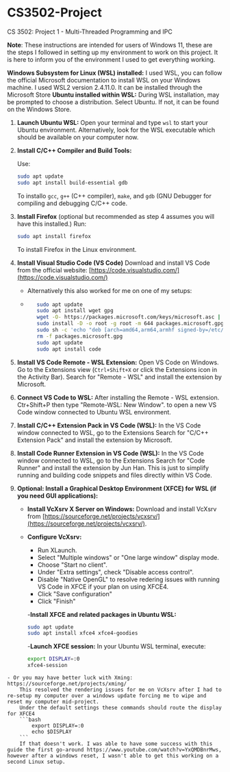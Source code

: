 # CS3502-Project
CS 3502: Project 1 - Multi-Threaded Programming and IPC

**Note**: These instructions are intended for users of Windows 11, these are the steps I followed in setting up my environment to work on this project. It is here to inform you of the environment I used to get everything working.

**Windows Subsystem for Linux (WSL) installed:**  I used WSL, you can follow the official Microsoft documentation to install WSL on your Windows machine. I used WSL2 version 2.4.11.0. It can be installed through the Microsoft Store
**Ubuntu installed within WSL:** During WSL installation, may be prompted to choose a distribution. Select Ubuntu. If not, it can be found on the Windows Store.


1.  **Launch Ubuntu WSL:** Open your terminal and type `wsl` to start your Ubuntu environment. Alternatively, look for the WSL executable which should be available on your computer now.

2.  **Install C/C++ Compiler and Build Tools:**

    Use:
    ```bash
    sudo apt update
    sudo apt install build-essential gdb
    ```
    To installo `gcc`, `g++` (C++ compiler), `make`, and `gdb` (GNU Debugger for compiling and debugging C/C++ code.
3. **Install Firefox** (optional but recommended as step 4 assumes you will have this installed.)
    Run:
   ```bash
   sudo apt install firefox
   ```
   To install Firefox in the Linux environment. 
5.  **Install Visual Studio Code (VS Code)** Download and install VS Code from the official website: [https://code.visualstudio.com/](https://code.visualstudio.com/)
       * Alternatively this also worked for me on one of my setups:
       * ```bash
            sudo apt update
            sudo apt install wget gpg
            wget -O- https://packages.microsoft.com/keys/microsoft.asc | gpg --dearmor > packages.microsoft.gpg
            sudo install -D -o root -g root -m 644 packages.microsoft.gpg /etc/apt/keyrings/packages.microsoft.gpg
            sudo sh -c 'echo "deb [arch=amd64,arm64,armhf signed-by=/etc/apt/keyrings/packages.microsoft.gpg] https://packages.microsoft.com/repos/vscode stable main" > /etc/apt/sources.list.d/vscode.list'
            rm -f packages.microsoft.gpg
            sudo apt update
            sudo apt install code
            ```

7.  **Install VS Code Remote - WSL Extension:**
   Open VS Code on Windows.
    Go to the Extensions view (`Ctrl+Shift+X` or click the Extensions icon in the Activity Bar).
    Search for "Remote - WSL" and install the extension by Microsoft.

8.  **Connect VS Code to WSL:**
    After installing the Remote - WSL extension. 
    Ctr+Shift+P then type "Remote-WSL: New Window". to open a new VS Code window connected to Ubuntu WSL environment.

9.  **Install C/C++ Extension Pack in VS Code (WSL):**
    In the VS Code window connected to WSL, go to the Extensions
    Search for "C/C++ Extension Pack" and install the extension by Microsoft.

10.  **Install Code Runner Extension in VS Code (WSL):**
    In the VS Code window connected to WSL, go to the Extensions
    Search for "Code Runner" and install the extension by Jun Han. This is just to simplify running and building code snippets and files directly within VS Code.

11.  **Optional: Install a Graphical Desktop Environment (XFCE) for WSL (if you need GUI applications):**

     * **Install VcXsrv X Server on Windows:** Download and install VcXsrv from [https://sourceforge.net/projects/vcxsrv/](https://sourceforge.net/projects/vcxsrv/).

     * **Configure VcXsrv:**
        *   Run XLaunch.
        *   Select "Multiple windows" or "One large window" display mode.
        *   Choose "Start no client".
        *   Under "Extra settings", check "Disable access control".
        *   Disable "Native OpenGL" to resolve redering issues with running VS Code in XFCE if your plan on using XFCE4.
        *   Click "Save configuration" 
        *   Click "Finish"

        -**Install XFCE and related packages in Ubuntu WSL:**
        ```bash
        sudo apt update
        sudo apt install xfce4 xfce4-goodies
        ```

        -**Launch XFCE session:** In your Ubuntu WSL terminal, execute:
        ```bash
        export DISPLAY=:0
        xfce4-session
        ```

    - Or you may have better luck with Xming: https://sourceforge.net/projects/xming/
        This resolved the rendering issues for me on VcXsrv after I had to re-setup my computer over a windows update forcing me to wipe and reset my computer mid-project. 
        Under the default settings these commands should route the display for XFCE4
        ```bash
            export DISPLAY=:0
            echo $DISPLAY
        ```
        If that doesn't work. I was able to have some success with this guide the first go-around https://www.youtube.com/watch?v=YxQMDBnrMws, however after a windows reset, I wasn't able to get this working on a second Linux setup. 
